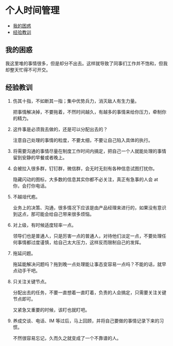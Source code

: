 # 个人时间管理

<!-- vim-markdown-toc GFM -->

* [我的困惑](#我的困惑)
* [经验教训](#经验教训)

<!-- vim-markdown-toc -->

## 我的困惑

我这里堆的事情很多，但是却分不出去。这样就导致了同事们工作并不饱和，但我却整天忙得不可开交。

## 经验教训

1. 伤其十指，不如断其一指；集中优势兵力，消灭敌人有生力量。

    把事情解决掉，不要拖着，不然时间越久，有越多的事情来给你压力，牵制你的精力。

2. 这件事是必须我去做的，还是可以分配出去的？

    注意自己处理的事情的粒度，不要太细，不要让自己陷入具体的执行。

3. 将需要沟通的事情尽量在制度工作时间内搞定，把自己一个人就能处理的事情留到安静的早餐或者晚上。

4. 会被拉入很多群，钉钉群，微信群，会无时无刻有各种信息试图打扰你。

    隐藏闪动的图标，大多数的信息其实你都不必关注，真正有急事的人会 at 你，会打你电话。

5. 不越俎代庖。

    业务上的决策、沟通，很多情况下应该是由产品经理来进行的，如果没有意识到这点，那可能会给自己带来很多烦恼。

6. 对上级，有时候适度轻率一点。

    领导们也是普通人，只是厉害一点的普通人，对待他们淡定一点，不要处理任何事情都过度谨慎，给自己太大压力，这样反而限制自己的发挥。

7. 拖延问题。

    拖延能解决问题吗？拖到晚一点处理能让事态变容易一点吗？不能的话，就早点动手干吧。

8. 只关注关键节点。

    分配出去的任务，不要一直想着一直盯着，负责的人会搞定，只需要关注关键节点即可。

    又紧急又重要的时候，该盯也就盯吧。

9. 养成交谈、电话、IM 等过后，马上回顾，并将自己要做的事情记录下来的习惯。

    不然很容易忘记，久而久之就变成了一个不靠谱的人。
